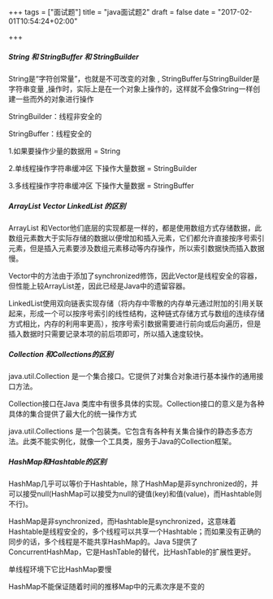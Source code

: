 +++
tags = ["面试题"]
title = "java面试题2"
draft = false
date = "2017-02-01T10:54:24+02:00"

+++


##### String 和 StringBuffer 和 StringBuilder



String是“字符创常量”，也就是不可改变的对象 , StringBuffer与StringBuilder是字符串变量 ,操作时，实际上是在一个对象上操作的，这样就不会像String一样创建一些而外的对象进行操作

StringBuilder：线程非安全的

StringBuffer：线程安全的


1.如果要操作少量的数据用 = String

2.单线程操作字符串缓冲区 下操作大量数据 = StringBuilder

3.多线程操作字符串缓冲区 下操作大量数据 = StringBuffer


##### ArrayList Vector LinkedList 的区别

ArrayList 和Vector他们底层的实现都是一样的，都是使用数组方式存储数据，此数组元素数大于实际存储的数据以便增加和插入元素，它们都允许直接按序号索引元素，但是插入元素要涉及数组元素移动等内存操作，所以索引数据快而插入数据慢。

Vector中的方法由于添加了synchronized修饰，因此Vector是线程安全的容器，但性能上较ArrayList差，因此已经是Java中的遗留容器。

LinkedList使用双向链表实现存储（将内存中零散的内存单元通过附加的引用关联起来，形成一个可以按序号索引的线性结构，这种链式存储方式与数组的连续存储方式相比，内存的利用率更高），按序号索引数据需要进行前向或后向遍历，但是插入数据时只需要记录本项的前后项即可，所以插入速度较快。

##### Collection 和Collections的区别

java.util.Collection 是一个集合接口。它提供了对集合对象进行基本操作的通用接口方法。

Collection接口在Java 类库中有很多具体的实现。Collection接口的意义是为各种具体的集合提供了最大化的统一操作方式

java.util.Collections 是一个包装类。它包含有各种有关集合操作的静态多态方法。此类不能实例化，就像一个工具类，服务于Java的Collection框架。

##### HashMap和Hashtable的区别

HashMap几乎可以等价于Hashtable，除了HashMap是非synchronized的，并可以接受null(HashMap可以接受为null的键值(key)和值(value)，而Hashtable则不行)。

HashMap是非synchronized，而Hashtable是synchronized，这意味着Hashtable是线程安全的，多个线程可以共享一个Hashtable；而如果没有正确的同步的话，多个线程是不能共享HashMap的。Java 5提供了ConcurrentHashMap，它是HashTable的替代，比HashTable的扩展性更好。

单线程环境下它比HashMap要慢

HashMap不能保证随着时间的推移Map中的元素次序是不变的

